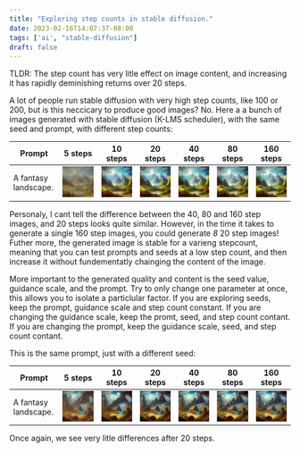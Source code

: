 ```yaml
---
title: "Exploring step counts in stable diffusion."
date: 2023-02-16T14:07:37-08:00
tags: ['ai', "stable-diffusion"]
draft: false
---
```


TLDR: The step count has very litle effect on image content, and increasing it has rapidly deminishing returns over 20 steps.

A lot of people run stable diffusion with very high step counts, like 100 or 200, but is this neccicary to produce good images?
No. Here a a bunch of images generated with stable diffusion (K-LMS scheduler), with the same seed and prompt, with different step counts:

|Prompt| 5 steps|10 steps|20 steps|40 steps|80 steps|160 steps|
|-|--------|--------|--------|--------|--------|---------|
|A fantasy landscape.|![](u5.png)|![](u10.png)|![](u20.png)|![](u40.png)|![](u80.png)|![](u160.png)|

Personaly, I cant tell the difference between the 40, 80 and 160 step images, and 20 steps looks quite similar.
However, in the time it takes to generate a single 160 step images, you could generate *8* 20 step images!
Futher more, the generated image is stable for a varieng stepcount, meaning that you can test prompts and seeds at a low step count, and then increase it without fundementatly chainging the content of the image.

More important to the generated quality and content is the seed value, guidance scale, and the prompt.
Try to only change one parameter at once, this allows you to isolate a particlular factor.
If you are exploring seeds, keep the prompt, guidance scale and step count constant.
If you are changing the guidance scale, keep the promt, seed, and step count contant.
If you are changing the prompt, keep the guidance scale, seed, and step count contant.


This is the same prompt, just with a different seed:

|Prompt| 5 steps|10 steps|20 steps|40 steps|80 steps|160 steps|
|-|-|-|-|-|-|-|
|A fantasy landscape.|![](o5.png)|![](o10.png)|![](o20.png)|![](o40.png)|![](o80.png)|![](o160.png)|

Once again, we see very litle differences after 20 steps.
